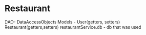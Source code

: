 # Restaurant 
DAO- DataAccessObjects
Models - User(getters, setters) Restaurant(getters,setters)
restaurantService.db - db that was used
